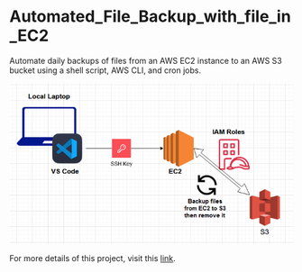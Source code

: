 # Automated_File_Backup_with_file_in_EC2
Automate daily backups of files from an AWS EC2 instance to an AWS S3 bucket using a shell script, AWS CLI, and cron jobs.

![Image Description](https://github.com/esghir/Automated_File_Backup_with_file_in_EC2/raw/5055fecd8b5553218f8c31b0d392d8d5459aa449/image.png)

For more details of this project, visit this [link](https://truthful-handstand-a32.notion.site/Automated-File-Backup-with-file-in-EC2-143b2b31639c80cbbbc3e2ce9a426ef2?pvs=73).
